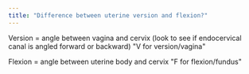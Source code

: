 ```yaml
---
title: "Difference between uterine version and flexion?"
---
```

Version = angle between vagina and cervix (look to see if endocervical canal is angled forward or backward)
&quot;V for version/vagina&quot;

Flexion = angle between uterine body and cervix
&quot;F for flexion/fundus&quot;

